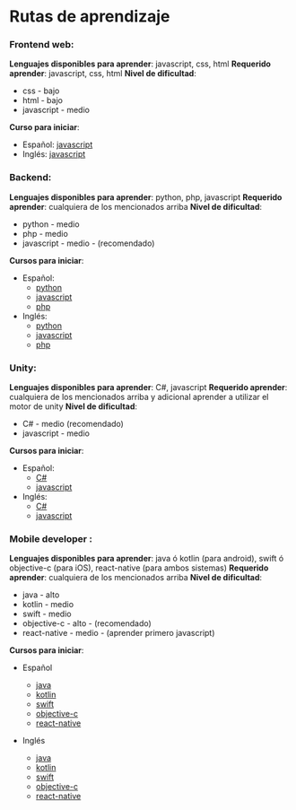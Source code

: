 # Rutas de aprendizaje

### Frontend web:
**Lenguajes disponibles para aprender**: javascript, css, html
**Requerido aprender**: javascript, css, html
**Nivel de dificultad**: 
- css - bajo
- html - bajo
- javascript - medio

**Curso para iniciar**: 
- Español:
	[javascript](https://www.youtube.com/watch?v=xnWtGNiG2lg&list=PLhSj3UTs2_yVC0iaCGf16glrrfXuiSd0G)
- Inglés:
	[javascript](https://www.youtube.com/watch?v=PkZNo7MFNFg)

	
### Backend:
**Lenguajes disponibles para aprender**: python, php, javascript
**Requerido aprender**: cualquiera de los mencionados arriba
**Nivel de dificultad**: 
- python - medio
- php - medio
- javascript - medio - (recomendado)

**Cursos para iniciar**:
- Español: 
    - [python](https://www.youtube.com/watch?v=G2FCfQj-9ig&list=PLU8oAlHdN5BlvPxziopYZRd55pdqFwkeS)
    - [javascript](https://www.youtube.com/watch?v=BhvLIzVL8_o)
    - [php](https://www.youtube.com/watch?v=UAW7tGAgew4)
- Inglés:
    - [python](https://www.youtube.com/watch?v=rfscVS0vtbw)
    - [javascript](https://www.youtube.com/watch?v=TlB_eWDSMt4)
    - [php](https://www.youtube.com/watch?v=OK_JCtrrv-c)

### Unity:
**Lenguajes disponibles para aprender**: C#, javascript
**Requerido aprender**: cualquiera de los mencionados arriba y adicional aprender a utilizar el motor de unity
**Nivel de dificultad**:
- C# - medio (recomendado)
- javascript - medio

**Cursos para iniciar**:
- Español:
    - [C#](https://www.youtube.com/watch?v=RMQKPIjcVP4&list=PLREdURb87ks31G-kvEoI0YBoUwJMfPkzg)
    - [javascript](https://www.youtube.com/watch?v=HerISCRGDyw)
- Inglés:
    - [C#](https://www.youtube.com/watch?v=tzq-DJeNIrU)
    - [javascript](https://www.youtube.com/watch?v=g5QFW12utdU&list=PLPo8WDlVf2Z15bjuUaxPPROSo6vLqSJOn)
		

### Mobile developer :
**Lenguajes disponibles para aprender**: java ó kotlin (para android), swift ó objective-c (para iOS), react-native (para ambos sistemas)
**Requerido aprender**: cualquiera de los mencionados arriba
**Nivel de dificultad**: 
- java - alto
- kotlin - medio
- swift - medio
- objective-c - alto - (recomendado)
- react-native - medio - (aprender primero javascript)

**Cursos para iniciar**:
- Español
    - [java](https://www.youtube.com/watch?v=tyx05coXixw&list=PLyvsggKtwbLX06iMtXnRGX5lyjiiMaT2y)
    - [kotlin](https://www.youtube.com/watch?v=ebQphhLpJG0)
    - [swift](https://www.youtube.com/watch?v=s23nf1LiStE)
    - [objective-c](https://www.youtube.com/watch?v=WoXGubKozBM&list=PLQpe1zyko1pifiJ-MDceoCbAvuq7rhjs7)
    - [react-native](https://www.youtube.com/watch?v=d8iNUMn_Wpc&list=PLqB3diFeF20Tjmnl8ASD4edh7r8-Qd5ep)
			
- Inglés
    - [java](https://www.youtube.com/watch?v=TWS4WAVqGN0&list=PL_c9BZzLwBRJLm0QETVj_XcN4jRsV4LkR)
    - [kotlin](https://www.youtube.com/watch?v=F9UC9DY-vIU)
    - [swift](https://www.youtube.com/watch?v=comQ1-x2a1Q)
    - [objective-c](https://www.youtube.com/watch?v=3wbLa0HonCA&list=PLMRqhzcHGw1YfS92iytSJCjt01FxPF9rr)
    - [react-native](https://www.youtube.com/watch?v=qSRrxpdMpVc)


